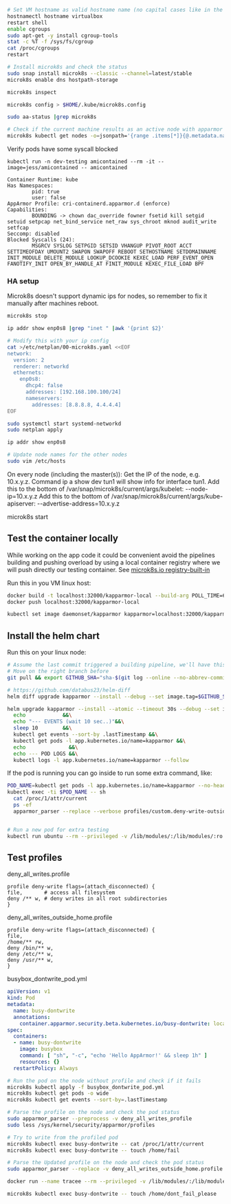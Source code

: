 

```bash
# Set VM hostname as valid hostname name (no capital cases like in the default "yourname@yourname-VirtualBox")
hostnamectl hostname virtualbox
restart shell
enable cgroups
sudo apt-get -y install cgroup-tools
stat -c %T -f /sys/fs/cgroup
cat /proc/cgroups
restart

# Install microk8s and check the status
sudo snap install microk8s --classic --channel=latest/stable
microk8s enable dns hostpath-storage

microk8s inspect

microk8s config > $HOME/.kube/microk8s.config

sudo aa-status |grep microk8s

# Check if the current machine results as an active node with apparmor enabled
microk8s kubectl get nodes -o=jsonpath='{range .items[*]}{@.metadata.name}: {.status.conditions[?(@.reason=="KubeletReady")].message}{"\n"}{end}'
```

Verify pods have some syscall blocked

`kubectl run -n dev-testing amicontained --rm -it --image=jess/amicontained -- amicontained`  

    Container Runtime: kube
    Has Namespaces:
            pid: true
            user: false
    AppArmor Profile: cri-containerd.apparmor.d (enforce)
    Capabilities:
            BOUNDING -> chown dac_override fowner fsetid kill setgid setuid setpcap net_bind_service net_raw sys_chroot mknod audit_write setfcap
    Seccomp: disabled
    Blocked Syscalls (24):
            MSGRCV SYSLOG SETPGID SETSID VHANGUP PIVOT_ROOT ACCT SETTIMEOFDAY UMOUNT2 SWAPON SWAPOFF REBOOT SETHOSTNAME SETDOMAINNAME INIT_MODULE DELETE_MODULE LOOKUP_DCOOKIE KEXEC_LOAD PERF_EVENT_OPEN FANOTIFY_INIT OPEN_BY_HANDLE_AT FINIT_MODULE KEXEC_FILE_LOAD BPF

### HA setup
Microk8s doesn't support dynamic ips for nodes, so remember to fix it manually after machines reboot.
```sh
microk8s stop

ip addr show enp0s8 |grep "inet " |awk '{print $2}'

# Modify this with your ip config
cat >/etc/netplan/00-microk8s.yaml <<EOF
network:
  version: 2
  renderer: networkd
  ethernets:
    enp0s8:
      dhcp4: false
      addresses: [192.168.100.100/24]
      nameservers:
        addresses: [8.8.8.8, 4.4.4.4]
EOF

sudo systemctl start systemd-networkd
sudo netplan apply

ip addr show enp0s8

# Update node names for the other nodes
sudo vim /etc/hosts
```

On every node (including the master(s)):
Get the IP of the node, e.g. 10.x.y.z. Command ip a show dev tun1 will show info for interface tun1.
Add this to the bottom of /var/snap/microk8s/current/args/kubelet:
--node-ip=10.x.y.z
Add this to the bottom of /var/snap/microk8s/current/args/kube-apiserver:
--advertise-address=10.x.y.z

microk8s start

## Test the container locally 
While working on the app code it could be convenient avoid the pipelines building and pushing overload by using a local container registry where we will push directly our testing container.
See [microk8s.io registry-built-in](https://microk8s.io/docs/registry-built-in)

Run this in you VM linux host:
```sh
docker build -t localhost:32000/kapparmor-local --build-arg POLL_TIME=60 --build-arg PROFILES_DIR=/app/profiles -f Dockerfile . 
docker push localhost:32000/kapparmor-local

kubectl set image daemonset/kapparmor kapparmor=localhost:32000/kapparmor-local

```

## Install the helm chart
Run this on your linux node:
```sh
# Assume the last commit triggered a building pipeline, we'll have this as last docker image tag
# Move on the right branch before
git pull && export GITHUB_SHA="sha-$(git log --online --no-abbrev-commit |head 1 |cut -d' ' -f1)"

# https://github.com/databus23/helm-diff
helm diff upgrade kapparmor --install --debug --set image.tag=$GITHUB_SHA charts/kapparmor

helm upgrade kapparmor --install --atomic --timeout 30s --debug --set image.tag=$GITHUB_SHA charts/kapparmor/ &&\
  echo            &&\
  echo "--- EVENTS (wait 10 sec..)"&&\
  sleep 10        &&\
  kubectl get events --sort-by .lastTimestamp &&\
  kubectl get pods -l app.kubernetes.io/name=kapparmor &&\
  echo              &&\
  echo --- POD LOGS &&\
  kubectl logs -l app.kubernetes.io/name=kapparmor --follow

```

If the pod is running you can go inside to run some extra command, like:
```sh
POD_NAME=kubectl get pods -l app.kubernetes.io/name=kapparmor --no-headers |cut -d' ' -f1
kubectl exec -ti $POD_NAME -- sh
  cat /proc/1/attr/current
  ps -ef
  apparmor_parser --replace --verbose profiles/custom.deny-write-outside-app


# Run a new pod for extra testing
kubectl run ubuntu --rm --privileged -v /lib/modules/:/lib/modules/:ro 
```

## Test profiles

deny_all_writes.profile  

    profile deny-write flags=(attach_disconnected) {
    file,       # access all filesystem
    deny /** w, # deny writes in all root subdirectories
    }

deny_all_writes_outside_home.profile

    profile deny-write flags=(attach_disconnected) {
    file,
    /home/** rw,
    deny /bin/** w,
    deny /etc/** w,
    deny /usr/** w,
    }

busybox_dontwrite_pod.yml
```yml
apiVersion: v1
kind: Pod
metadata:
  name: busy-dontwrite
  annotations:
    container.apparmor.security.beta.kubernetes.io/busy-dontwrite: localhost/deny-write
spec:
  containers:
  - name: busy-dontwrite
    image: busybox
    command: [ "sh", "-c", "echo 'Hello AppArmor!' && sleep 1h" ]
    resources: {}
  restartPolicy: Always
```

```bash
# Run the pod on the node without profile and check if it fails
microk8s kubectl apply -f busybox_dontwrite_pod.yml
microk8s kubectl get pods -o wide
microk8s kubectl get events --sort-by=.lastTimestamp

# Parse the profile on the node and check the pod status
sudo apparmor_parser --preprocess -v deny_all_writes_profile 
sudo less /sys/kernel/security/apparmor/profiles

# Try to write from the profiled pod
microk8s kubectl exec busy-dontwrite -- cat /proc/1/attr/current
microk8s kubectl exec busy-dontwrite -- touch /home/fail

# Parse the Updated profile on the node and check the pod status
sudo apparmor_parser --replace -v deny_all_writes_outside_home.profile

docker run --name tracee --rm --privileged -v /lib/modules/:/lib/modules/:ro -v /usr/src:/usr/src:ro -v /tmp/tracee:/tmp/tracee -it aquasec/tracee:0.4.0 --trace container=new

microk8s kubectl exec busy-dontwrite -- touch /home/dont_fail_please
```